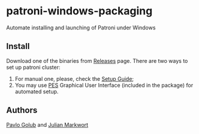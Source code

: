 # patroni-windows-packaging
Automate installing and launching of Patroni under Windows

## Install
Download one of the binaries from [Releases](https://github.com/cybertec-postgresql/patroni-windows-packaging/releases) page.
There are two ways to set up patroni cluster:
1. For manual one, please, check the [Setup Guide](doc/setup.md);
2. You may use [PES](https://github.com/cybertec-postgresql/PES) Graphical User Interface (included in the package) for automated setup.

## Authors
[Pavlo Golub](https://github.com/pashagolub) and [Julian Markwort](https://github.com/markwort)
